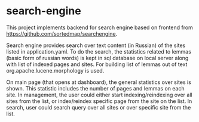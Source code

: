 # search-engine

This project implements backend for search engine based on frontend from https://github.com/sortedmap/searchengine.

Search engine provides search over text content (in Russian) of the sites listed in application.yaml. 
To do the search, the statistics related to lemmas (basic form of russian words) is kept in sql database on local server along with list of indexed pages and sites.
For building list of lemmas out of text org.apache.lucene.morphology is used.

On main page (that opens at dashboard), the general statistics over sites is shown. This statistic includes the number of pages and lemmas on each site.
In management, the user could either start indexing/reindexing over all sites from the list, or index/reindex specific page from the site on the list. 
In search, user could search query over all sites or over specific site from the list.

